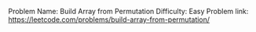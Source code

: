 Problem Name: Build Array from Permutation
Difficulty: Easy
Problem link: https://leetcode.com/problems/build-array-from-permutation/
